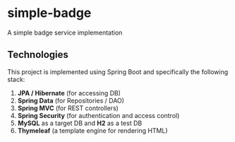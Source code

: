 # simple-badge
A simple badge service implementation

## Technologies

This project is implemented using Spring Boot and specifically the following stack:
1. **JPA / Hibernate** (for accessing DB)
2. **Spring Data** (for Repositories / DAO)
3. **Spring MVC** (for REST controllers)
4. **Spring Security** (for authentication and access control)
5. **MySQL** as a target DB and **H2** as a test DB
6. **Thymeleaf** (a template engine for rendering HTML)